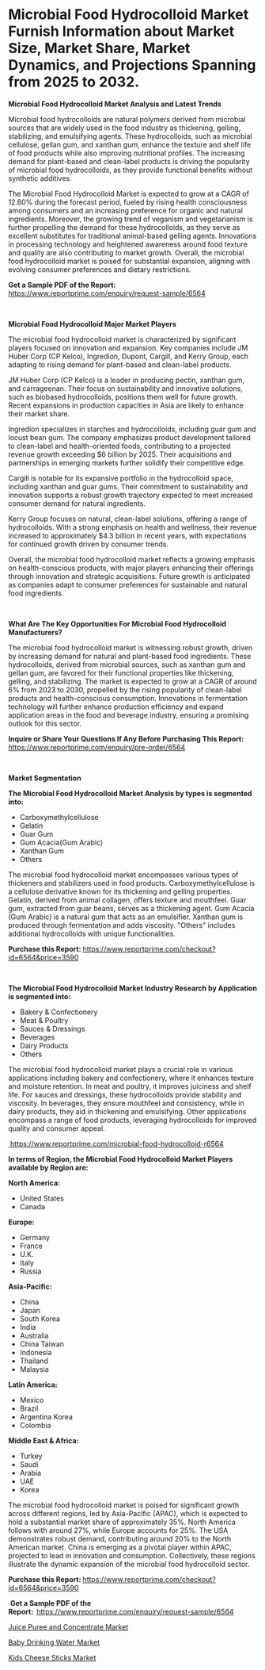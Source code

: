 <p><h1>Microbial Food Hydrocolloid Market Furnish Information about Market Size, Market Share, Market Dynamics, and Projections Spanning from 2025 to 2032.</h1></p><p><strong>Microbial Food Hydrocolloid Market Analysis and Latest Trends</strong></p>
<p><p>Microbial food hydrocolloids are natural polymers derived from microbial sources that are widely used in the food industry as thickening, gelling, stabilizing, and emulsifying agents. These hydrocolloids, such as microbial cellulose, gellan gum, and xanthan gum, enhance the texture and shelf life of food products while also improving nutritional profiles. The increasing demand for plant-based and clean-label products is driving the popularity of microbial food hydrocolloids, as they provide functional benefits without synthetic additives. </p><p>The Microbial Food Hydrocolloid Market is expected to grow at a CAGR of 12.60% during the forecast period, fueled by rising health consciousness among consumers and an increasing preference for organic and natural ingredients. Moreover, the growing trend of veganism and vegetarianism is further propelling the demand for these hydrocolloids, as they serve as excellent substitutes for traditional animal-based gelling agents. Innovations in processing technology and heightened awareness around food texture and quality are also contributing to market growth. Overall, the microbial food hydrocolloid market is poised for substantial expansion, aligning with evolving consumer preferences and dietary restrictions.</p></p>
<p><strong>Get a Sample PDF of the Report:&nbsp;</strong> <a href="https://www.reportprime.com/enquiry/request-sample/6564?utm_campaign=2033&utm_medium=2&utm_source=Github&utm_content=ia&utm_term=19032025&utm_id=microbial-food-hydrocolloid">https://www.reportprime.com/enquiry/request-sample/6564</a></p>
<p>&nbsp;</p>
<p><strong>Microbial Food Hydrocolloid Major Market Players</strong></p>
<p><p>The microbial food hydrocolloid market is characterized by significant players focused on innovation and expansion. Key companies include JM Huber Corp (CP Kelco), Ingredion, Dupont, Cargill, and Kerry Group, each adapting to rising demand for plant-based and clean-label products.</p><p>JM Huber Corp (CP Kelco) is a leader in producing pectin, xanthan gum, and carrageenan. Their focus on sustainability and innovative solutions, such as biobased hydrocolloids, positions them well for future growth. Recent expansions in production capacities in Asia are likely to enhance their market share.</p><p>Ingredion specializes in starches and hydrocolloids, including guar gum and locust bean gum. The company emphasizes product development tailored to clean-label and health-oriented foods, contributing to a projected revenue growth exceeding $6 billion by 2025. Their acquisitions and partnerships in emerging markets further solidify their competitive edge.</p><p>Cargill is notable for its expansive portfolio in the hydrocolloid space, including xanthan and guar gums. Their commitment to sustainability and innovation supports a robust growth trajectory expected to meet increased consumer demand for natural ingredients.</p><p>Kerry Group focuses on natural, clean-label solutions, offering a range of hydrocolloids. With a strong emphasis on health and wellness, their revenue increased to approximately $4.3 billion in recent years, with expectations for continued growth driven by consumer trends.</p><p>Overall, the microbial food hydrocolloid market reflects a growing emphasis on health-conscious products, with major players enhancing their offerings through innovation and strategic acquisitions. Future growth is anticipated as companies adapt to consumer preferences for sustainable and natural food ingredients.</p></p>
<p>&nbsp;</p>
<p><strong>What Are The Key Opportunities For Microbial Food Hydrocolloid Manufacturers?</strong></p>
<p><p>The microbial food hydrocolloid market is witnessing robust growth, driven by increasing demand for natural and plant-based food ingredients. These hydrocolloids, derived from microbial sources, such as xanthan gum and gellan gum, are favored for their functional properties like thickening, gelling, and stabilizing. The market is expected to grow at a CAGR of around 6% from 2023 to 2030, propelled by the rising popularity of clean-label products and health-conscious consumption. Innovations in fermentation technology will further enhance production efficiency and expand application areas in the food and beverage industry, ensuring a promising outlook for this sector.</p></p>
<p><strong>Inquire or Share Your Questions If Any Before Purchasing This Report:</strong> <a href="https://www.reportprime.com/enquiry/pre-order/6564?utm_campaign=2033&utm_medium=2&utm_source=Github&utm_content=ia&utm_term=19032025&utm_id=microbial-food-hydrocolloid">https://www.reportprime.com/enquiry/pre-order/6564</a></p>
<p>&nbsp;</p>
<p><strong>Market Segmentation</strong></p>
<p><strong>The Microbial Food Hydrocolloid Market Analysis by types is segmented into:</strong></p>
<p><ul><li>Carboxymethylcellulose</li><li>Gelatin</li><li>Guar Gum</li><li>Gum Acacia(Gum Arabic)</li><li>Xanthan Gum</li><li>Others</li></ul></p>
<p><p>The microbial food hydrocolloid market encompasses various types of thickeners and stabilizers used in food products. Carboxymethylcellulose is a cellulose derivative known for its thickening and gelling properties. Gelatin, derived from animal collagen, offers texture and mouthfeel. Guar gum, extracted from guar beans, serves as a thickening agent. Gum Acacia (Gum Arabic) is a natural gum that acts as an emulsifier. Xanthan gum is produced through fermentation and adds viscosity. "Others" includes additional hydrocolloids with unique functionalities.</p></p>
<p><strong>Purchase this Report:&nbsp;</strong><a href="https://www.reportprime.com/checkout?id=6564&price=3590&utm_campaign=2033&utm_medium=2&utm_source=Github&utm_content=ia&utm_term=19032025&utm_id=microbial-food-hydrocolloid">https://www.reportprime.com/checkout?id=6564&price=3590</a></p>
<p>&nbsp;</p>
<p><strong>The Microbial Food Hydrocolloid Market Industry Research by Application is segmented into:</strong></p>
<p><ul><li>Bakery & Confectionery</li><li>Meat & Poultry</li><li>Sauces & Dressings</li><li>Beverages</li><li>Dairy Products</li><li>Others</li></ul></p>
<p><p>The microbial food hydrocolloid market plays a crucial role in various applications including bakery and confectionery, where it enhances texture and moisture retention. In meat and poultry, it improves juiciness and shelf life. For sauces and dressings, these hydrocolloids provide stability and viscosity. In beverages, they ensure mouthfeel and consistency, while in dairy products, they aid in thickening and emulsifying. Other applications encompass a range of food products, leveraging hydrocolloids for improved quality and consumer appeal.</p></p>
<p><a href="https://www.reportprime.com/microbial-food-hydrocolloid-r6564?utm_campaign=2033&utm_medium=2&utm_source=Github&utm_content=ia&utm_term=19032025&utm_id=microbial-food-hydrocolloid">&nbsp;https://www.reportprime.com/microbial-food-hydrocolloid-r6564</a></p>
<p><strong>In terms of Region, the Microbial Food Hydrocolloid Market Players available by Region are:</strong></p>
<p>
    <p> <strong> North America: </strong>
        <ul>
            <li>United States</li>
            <li>Canada</li>
        </ul>
        </p> 
    <p> <strong> Europe: </strong>
        <ul>
            <li>Germany</li>
            <li>France</li>
            <li>U.K.</li>
            <li>Italy</li>
            <li>Russia</li>
        </ul>
        </p> 
    <p> <strong> Asia-Pacific: </strong>
        <ul>
            <li>China</li>
            <li>Japan</li>
            <li>South Korea</li>
            <li>India</li>
            <li>Australia</li>
            <li>China Taiwan</li>
            <li>Indonesia</li>
            <li>Thailand</li>
            <li>Malaysia</li>
        </ul>
        </p> 
    <p> <strong> Latin America: </strong>
        <ul>
            <li>Mexico</li>
            <li>Brazil</li>
            <li>Argentina Korea</li>
            <li>Colombia</li>
        </ul>
        </p> 
    <p> <strong> Middle East & Africa: </strong>
        <ul>
            <li>Turkey</li>
            <li>Saudi</li>
            <li>Arabia</li>
            <li>UAE</li>
            <li>Korea</li>
        </ul>
    </p>
    </p>
<p><p>The microbial food hydrocolloid market is poised for significant growth across different regions, led by Asia-Pacific (APAC), which is expected to hold a substantial market share of approximately 35%. North America follows with around 27%, while Europe accounts for 25%. The USA demonstrates robust demand, contributing around 20% to the North American market. China is emerging as a pivotal player within APAC, projected to lead in innovation and consumption. Collectively, these regions illustrate the dynamic expansion of the microbial food hydrocolloid sector.</p></p>
<p><strong>Purchase this Report: </strong><a href="https://www.reportprime.com/checkout?id=6564&price=3590&utm_campaign=2033&utm_medium=2&utm_source=Github&utm_content=ia&utm_term=19032025&utm_id=microbial-food-hydrocolloid">https://www.reportprime.com/checkout?id=6564&price=3590</a></p>
<p>&nbsp;<strong>Get a Sample PDF of the Report:&nbsp;&nbsp;</strong><a href="https://www.reportprime.com/enquiry/request-sample/6564?utm_campaign=2033&utm_medium=2&utm_source=Github&utm_content=ia&utm_term=19032025&utm_id=microbial-food-hydrocolloid">https://www.reportprime.com/enquiry/request-sample/6564</a></p>
<p><strong></strong></p>
<p><p><a href="https://github.com/kaniselway4c/Market-Research-Report-List-1/blob/main/juice-puree-and-concentrate-market.md?utm_campaign=2033&utm_medium=2&utm_source=Github&utm_content=ia&utm_term=19032025&utm_id=microbial-food-hydrocolloid">Juice Puree and Concentrate Market</a></p><p><a href="https://github.com/rokiahgrendy/Market-Research-Report-List-1/blob/main/baby-drinking-water-market.md?utm_campaign=2033&utm_medium=2&utm_source=Github&utm_content=ia&utm_term=19032025&utm_id=microbial-food-hydrocolloid">Baby Drinking Water Market</a></p><p><a href="https://github.com/steegwajma22/Market-Research-Report-List-1/blob/main/kids-cheese-sticks-market.md?utm_campaign=2033&utm_medium=2&utm_source=Github&utm_content=ia&utm_term=19032025&utm_id=microbial-food-hydrocolloid">Kids Cheese Sticks Market</a></p></p>